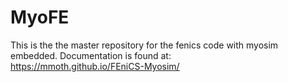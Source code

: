 # MyoFE
This is the the master repository for the fenics code with myosim embedded. Documentation is found at:  
 https://mmoth.github.io/FEniCS-Myosim/
